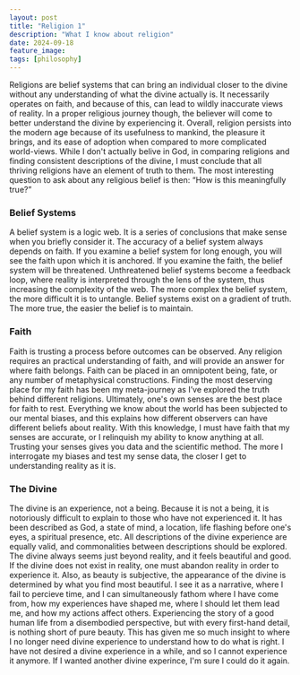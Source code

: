 ```yaml
---
layout: post
title: "Religion 1"
description: "What I know about religion"
date: 2024-09-18
feature_image: 
tags: [philosophy]
---
```


Religions are belief systems that can bring an individual closer to the divine without any understanding of what the divine actually is.  It necessarily operates on faith, and because of this, can lead to wildly inaccurate views of reality.  In a proper religious journey though, the believer will come to better understand the divine by experiencing it.  Overall, religion persists into the modern age because of its usefulness to mankind, the pleasure it brings, and its ease of adoption when compared to more complicated world-views.  While I don't actually belive in God, in comparing religions and finding consistent descriptions of the divine, I must conclude that all thriving religions have an element of truth to them.  The most interesting question to ask about any religious belief is then: “How is this meaningfully true?”  

<!--more-->

<h3>Belief Systems</h3>
A belief system is a logic web.  It is a series of conclusions that make sense when you briefly consider it.  The accuracy of a belief system always depends on faith.  If you examine a belief system for long enough, you will see the faith upon which it is anchored.  If you examine the faith, the belief system will be threatened.  Unthreatened belief systems become a feedback loop, where reality is interpreted through the lens of the system, thus increasing the complexity of the web.  The more complex the belief system, the more difficult it is to untangle.  Belief systems exist on a gradient of truth.  The more true, the easier the belief is to maintain.  

<h3>Faith</h3>
Faith is trusting a process before outcomes can be observed.  Any religion requires an practical understanding of faith, and will provide an answer for where faith belongs.  Faith can be placed in an omnipotent being, fate, or any number of metaphysical constructions.  Finding the most deserving place for my faith has been my meta-journey as I’ve explored the truth behind different religions.  Ultimately, one's own senses are the best place for faith to rest.  Everything we know about the world has been subjected to our mental biases, and this explains how different observers can have different beliefs about reality.  With this knowledge, I must have faith that my senses are accurate, or I relinquish my ability to know anything at all.  Trusting your senses gives you data and the scientific method.  The more I interrogate my biases and test my sense data, the closer I get to understanding reality as it is.  

<h3>The Divine</h3>
The divine is an experience, not a being.  Because it is not a being, it is notoriously difficult to explain to those who have not experienced it.  It has been described as God, a state of mind, a location, life flashing before one's eyes, a spiritual presence, etc.  All descriptions of the divine experience are equally valid, and commonalities between descriptions should be explored.  The divine always seems just beyond reality, and it feels beautiful and good.  If the divine does not exist in reality, one must abandon reality in order to experience it.  Also, as beauty is subjective, the appearance of the divine is determined by what you find most beautiful.  I see it as a narrative, where I fail to percieve time, and I can simultaneously fathom where I have come from, how my experiences have shaped me, where I should let them lead me, and how my actions affect others.  Experiencing the story of a good human life from a disembodied perspective, but with every first-hand detail, is nothing short of pure beauty.  This has given me so much insight to where I no longer need divine experience to understand how to do what is right.  I have not desired a divine experience in a while, and so I cannot experience it anymore.  If I wanted another divine experince, I'm sure I could do it again.  
